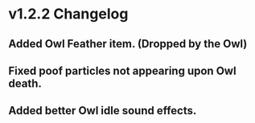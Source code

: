 # v1.2.2 Changelog

## Added Owl Feather item. (Dropped by the Owl)
## Fixed poof particles not appearing upon Owl death.
## Added better Owl idle sound effects.